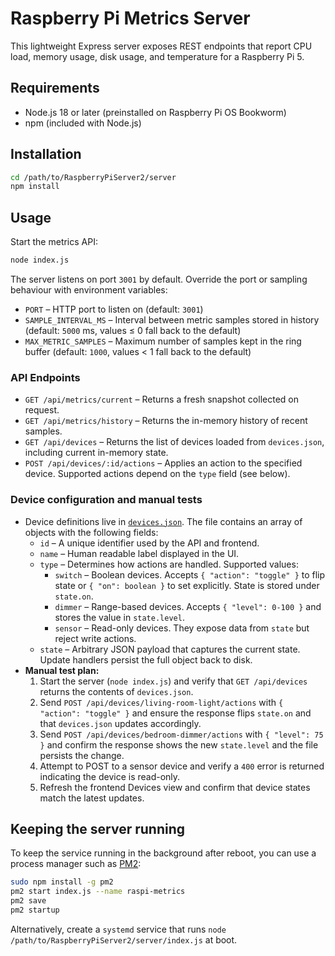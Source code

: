 # Raspberry Pi Metrics Server

This lightweight Express server exposes REST endpoints that report CPU load, memory usage, disk usage, and temperature for a Raspberry Pi 5.

## Requirements

- Node.js 18 or later (preinstalled on Raspberry Pi OS Bookworm)
- npm (included with Node.js)

## Installation

```bash
cd /path/to/RaspberryPiServer2/server
npm install
```

## Usage

Start the metrics API:

```bash
node index.js
```

The server listens on port `3001` by default. Override the port or sampling behaviour with environment variables:

- `PORT` – HTTP port to listen on (default: `3001`)
- `SAMPLE_INTERVAL_MS` – Interval between metric samples stored in history (default: `5000` ms, values ≤ 0 fall back to the default)
- `MAX_METRIC_SAMPLES` – Maximum number of samples kept in the ring buffer (default: `1000`, values < 1 fall back to the default)

### API Endpoints

- `GET /api/metrics/current` – Returns a fresh snapshot collected on request.
- `GET /api/metrics/history` – Returns the in-memory history of recent samples.
- `GET /api/devices` – Returns the list of devices loaded from `devices.json`, including current in-memory state.
- `POST /api/devices/:id/actions` – Applies an action to the specified device. Supported actions depend on the `type` field (see below).

### Device configuration and manual tests

- Device definitions live in [`devices.json`](./devices.json). The file contains an array of objects with the following fields:
  - `id` – A unique identifier used by the API and frontend.
  - `name` – Human readable label displayed in the UI.
  - `type` – Determines how actions are handled. Supported values:
    - `switch` – Boolean devices. Accepts `{ "action": "toggle" }` to flip state or `{ "on": boolean }` to set explicitly. State is stored under `state.on`.
    - `dimmer` – Range-based devices. Accepts `{ "level": 0-100 }` and stores the value in `state.level`.
    - `sensor` – Read-only devices. They expose data from `state` but reject write actions.
  - `state` – Arbitrary JSON payload that captures the current state. Update handlers persist the full object back to disk.
- **Manual test plan:**
  1. Start the server (`node index.js`) and verify that `GET /api/devices` returns the contents of `devices.json`.
  2. Send `POST /api/devices/living-room-light/actions` with `{ "action": "toggle" }` and ensure the response flips `state.on` and that `devices.json` updates accordingly.
  3. Send `POST /api/devices/bedroom-dimmer/actions` with `{ "level": 75 }` and confirm the response shows the new `state.level` and the file persists the change.
  4. Attempt to POST to a sensor device and verify a `400` error is returned indicating the device is read-only.
  5. Refresh the frontend Devices view and confirm that device states match the latest updates.

## Keeping the server running

To keep the service running in the background after reboot, you can use a process manager such as [PM2](https://pm2.keymetrics.io/):

```bash
sudo npm install -g pm2
pm2 start index.js --name raspi-metrics
pm2 save
pm2 startup
```

Alternatively, create a `systemd` service that runs `node /path/to/RaspberryPiServer2/server/index.js` at boot.
